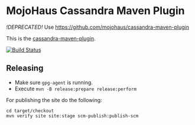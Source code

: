 # MojoHaus Cassandra Maven Plugin

*!DEPRECATED!* Use https://github.com/mojohaus/cassandra-maven-plugin

This is the [cassandra-maven-plugin](http://www.mojohaus.org/cassandra-maven-plugin/).
 
[![Build Status](https://travis-ci.org/mojohaus/cassandra-maven-plugin.svg?branch=master)](https://travis-ci.org/mojohaus/cassandra-maven-plugin)

## Releasing

* Make sure `gpg-agent` is running.
* Execute `mvn -B release:prepare release:perform`

For publishing the site do the following:

```
cd target/checkout
mvn verify site site:stage scm-publish:publish-scm
```

